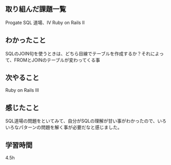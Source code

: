  ##  取り組んだ課題一覧
Progate SQL 道場、Ⅳ
Ruby on Rails Ⅱ

 ##  わかったこと
SQLのJOIN句を使うときは、どちら目線でテーブルを作成するか？それによって、FROMとJOINのテーブルが変わってくる事

 ##  次やること
Ruby on Rails Ⅲ

 ##  感じたこと
SQL道場の問題をといてみて、自分がSQLの理解が甘い事がわかったので、いろいろなパターンの問題を解く事が必要だなと感じました。

 ##  学習時間
4.5h
